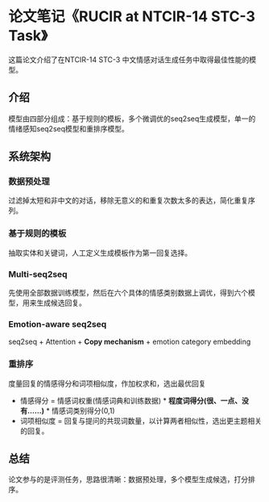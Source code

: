 # 论文笔记《RUCIR at NTCIR-14 STC-3 Task》

这篇论文介绍了在NTCIR-14 STC-3 中文情感对话生成任务中取得最佳性能的模型。

## 介绍

模型由四部分组成：基于规则的模板，多个微调优的seq2seq生成模型，单一的情绪感知seq2seq模型和重排序模型。

## 系统架构

### 数据预处理

过滤掉太短和非中文的对话，移除无意义的和重复次数太多的表达，简化重复序列。

### 基于规则的模板

抽取实体和关键词，人工定义生成模板作为第一回复选择。

### Multi-seq2seq

 先使用全部数据训练模型，然后在六个具体的情感类别数据上调优，得到六个模型，用来生成候选回复。

### Emotion-aware seq2seq

seq2seq + Attention + **Copy mechanism** + emotion category embedding

### 重排序

度量回复的情感得分和词项相似度，作加权求和，选出最优回复

- 情感得分 = 情感词权重(情感词典和训练数据) * **程度词得分(很、一点、没有……)** * 情感词类别得分(0,1)
- 词项相似度 = 回复与提问的共现词数量，以计算两者相似性，选出更主题相关的回复。

## 总结

论文参与的是评测任务，思路很清晰：数据预处理，多个模型生成候选，打分排序。